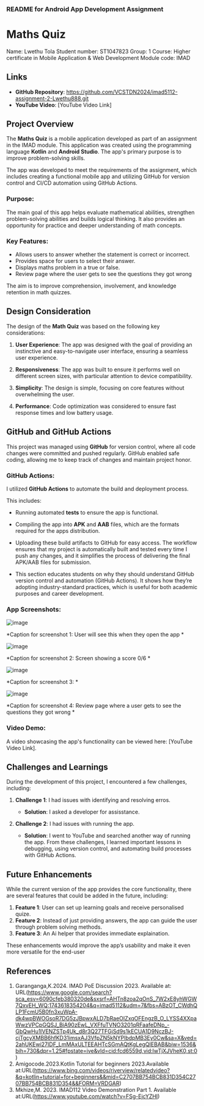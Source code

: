 
### **README for Android App Development Assignment**

# Maths Quiz
Name: Lwethu Tola
Student number: ST1047823
Group: 1
Course: Higher certificate in Mobile Application & Web Development
Module code: IMAD
  
## Links
- **GitHub Repository**: https://github.com/VCSTDN2024/imad5112-assignment-2-Lwethu888.git
- **YouTube Video**: [YouTube Video Link]

## Project Overview
The **Maths Quiz** is a mobile application developed as part of an assignment in the IMAD module. This application was created using the programming language **Kotlin** and **Android Studio**. The app's primary purpose is to improve problem-solving skills.

The app was developed to meet the requirements of the assignment, which includes creating a functional mobile app and utilizing GitHub for version control and CI/CD automation using GitHub Actions.

### Purpose:
The main goal of this app helps evaluate mathematical abilities, strengthen problem-solving abilities and builds logical thinking. It also provides an opportunity for practice and deeper understanding of math concepts.

### Key Features:
-  Allows users to answer whether the statement is correct or incorrect.
-  Provides space for users to select their answer. 
- Displays maths problem in a true or false.
- Review page where the user gets to see the questions they got wrong 
 
The aim is to improve comprehension, involvement, and knowledge retention in math quizzes.

## Design Consideration
The design of the **Math Quiz** was based on the following key considerations:

1. **User Experience**: The app was designed with the goal of providing an instinctive and easy-to-navigate user interface, ensuring a seamless user experience.
   
2. **Responsiveness**: The app was built to ensure it performs well on different screen sizes, with particular attention to device compatibility.
   
3. **Simplicity**: The design is simple, focusing on core features without overwhelming the user.
   
4. **Performance**: Code optimization was considered to ensure fast response times and low battery usage.

## GitHub and GitHub Actions
This project was managed using **GitHub** for version control, where all code changes were committed and pushed regularly. GitHub enabled safe coding, allowing me to keep track of changes and maintain project honor.

### GitHub Actions:
I utilized **GitHub Actions** to automate the build and deployment process. 

This includes:
- Running automated **tests** to ensure the app is functional.
- Compiling the app into **APK** and **AAB** files, which are the formats required for the apps distribution.
- Uploading these build artifacts to GitHub for easy access.
The workflow ensures that my project is automatically built and tested every time I push any changes, and it simplifies the process of delivering the final APK/AAB files for submission.

- This section educates students on why they should understand GitHub version control and automation (GitHub Actions). It shows how they’re adopting industry-standard practices, which is useful for both academic purposes and career development.

### App Screenshots:

![image](https://github.com/user-attachments/assets/9018f727-9351-4d1b-b992-48dc837b4852)

*Caption for screenshot 1: User will see this when they open the app *

![image](https://github.com/user-attachments/assets/d5f9822b-3ee6-48a1-b878-e887ff38c15d)

*Caption for screenshot 2: Screen showing a score 0/6  *

![image](https://github.com/user-attachments/assets/a90104aa-77ee-4017-8086-502fe79f572e)

*Caption for screenshot 3:  *

![image](https://github.com/user-attachments/assets/1af6721a-82a2-4633-a327-41ac9b6fd0fb)

*Caption for screenshot 4: Review page where a user gets to see the questions they got wrong *

### Video Demo:
A video showcasing the app's functionality can be viewed here: [YouTube Video Link].

## Challenges and Learnings
During the development of this project, I encountered a few challenges, including:

1. **Challenge 1**: I had issues with identifying and resolving erros. 
   - **Solution**:  I asked a developer for assisstance.
   
2. **Challenge 2**: I had issues with running the app.
   - **Solution**: I went to YouTube and searched another way of running the app.
From these challenges, I learned important lessons in debugging, using version control, and automating build processes with GitHub Actions.

## Future Enhancements
While the current version of the app provides the core functionality, there are several features that could be added in the future, including:
1. **Feature 1**: User can set up learning goals and receive personalised quize. 
2. **Feature 2**: Instead of just providing answers, the app can guide the user through problem solving methods.
3. **Feature 3**: An Ai helper that provides immediate explaination.

These enhancements would improve the app’s usability and make it even more versatile for the end-user

## References
1. Garanganga,K.2024. IMAD PoE Discussion 2023. Available at: URL(https://www.google.com/search?sca_esv=6090cfeb380320de&sxsrf=AHTn8zoa2qOnS_7W2xE8yhWGW7QxvEH_WQ:1743618354204&q=imad5112&udm=7&fbs=ABzOT_CWdhQLP1FcmU5B0fn3xuWpA-dk4wpBWOGsoR7DG5zJBpwxALD7bRaeOIZxqOFEngzB_O_LYSS4XXpaWwzVPCpGQSJ_BiA90zEwL_VXFfuTVNO3201qRFaafeDNp_-GbQwHu1lVENZSTp4Uk_d8r3Q27TFGjSd9s1kECUA1D9NczBJ-cjTgcyXMBB6hfKD31imsxAJ3VfpZN5kNYPlbdpMB3Ey0Cw&sa=X&ved=2ahUKEwi27IDF_LmMAxULTEEAHTcSGmAQtKgLegQIEBAB&biw=1536&bih=730&dpr=1.25#fpstate=ive&vld=cid:fcd6559d,vid:lwTjXJVheK0,st:0)   
2. Amigocode.2023.Kotlin Tutorial for beginners 2023.Available at:URL(https://www.bing.com/videos/riverview/relatedvideo?&q=kotlin+tutorial+for+beginners&&mid=C2707BB754BCB831D354C2707BB754BCB831D354&&FORM=VRDGAR)
3. Mkhize,M. 2023. IMAD112 Video Demonstration Part 1. Available at:URL(https://www.youtube.com/watch?v=FSg-EjcYZHI)
